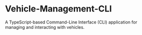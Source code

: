 # Vehicle-Management-CLI
A TypeScript-based Command-Line Interface (CLI) application for managing and interacting with vehicles.
